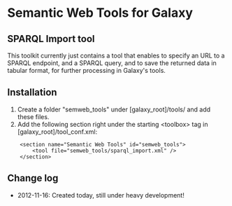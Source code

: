 # Semantic Web Tools for Galaxy #

## SPARQL Import tool ##
This toolkit currently just contains a tool that enables to specify an URL to a SPARQL endpoint, and a SPARQL query, and to save the returned data in tabular format, for further processing in Galaxy's tools.

## Installation ##

1. Create a folder "semweb_tools" under [galaxy_root]/tools/ and add these files.
2. Add the following section right under the starting &lt;toolbox&gt; tag in [galaxy_root]/tool_conf.xml:

````
    <section name="Semantic Web Tools" id="semweb_tools">
        <tool file="semweb_tools/sparql_import.xml" />
    </section>
````

## Change log ##

* 2012-11-16: Created today, still under heavy development!
